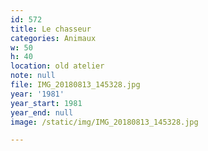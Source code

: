 ```yaml
---
id: 572
title: Le chasseur
categories: Animaux
w: 50
h: 40
location: old atelier
note: null
file: IMG_20180813_145328.jpg
year: '1981'
year_start: 1981
year_end: null
image: /static/img/IMG_20180813_145328.jpg

---
```

